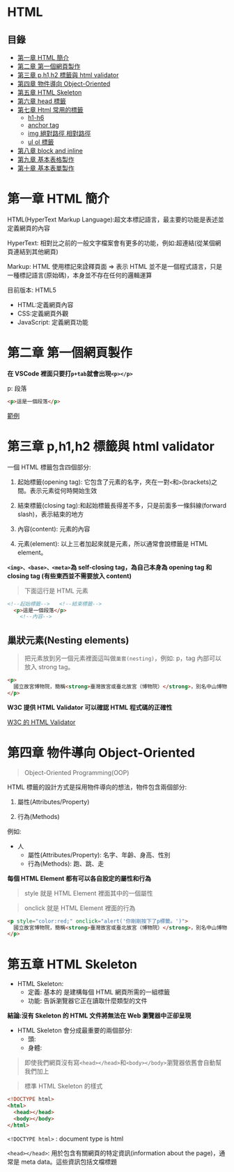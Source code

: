 # HTML

## 目錄

- [第一章 HTML 簡介](#第一章-HTML簡介)
- [第二章 第一個網頁製作](#第二章-第一個網頁製作)
- [第三章 p,h1,h2 標籤與 html validator](#第三章-ph1h2-標籤與-html-validator)
- [第四章 物件導向 Object-Oriented](#第四章-物件導向-Object-Oriented)
- [第五章 HTML Skeleton](#第五章-HTML-Skeleton)
- [第六章 head 標籤](#第六章-head-標籤)
- [第七章 Html 常用的標籤](#第七章-Html-常用的標籤)
  - [h1-h6](#h1-h6)
  - [anchor tag](#anchor-tag)
  - [img 絕對路徑 相對路徑](#img-絕對路徑-相對路徑)
  - [ul ol 標籤](#ul-ol-標籤)
- [第八章 block and inline](#第八章-block-and-inline)
- [第九章 基本表格製作](#第九章-基本表格製作)
- [第十章 基本表單製作](#第十章-基本表單製作)

# 第一章 HTML 簡介

HTML(HyperText Markup Language):超文本標記語言，最主要的功能是表述並定義網頁的內容

HyperText: 相對比之前的一般文字檔案會有更多的功能，例如:超連結(從某個網頁連結到其他網頁)

Markup: HTML 使用標記來詮釋頁面 => 表示 HTML 並不是一個程式語言，只是一種標記語言(原始碼)，本身並不存在任何的邏輯運算

目前版本: HTML5

- HTML:定義網頁內容
- CSS:定義網頁外觀
- JavaScript: 定義網頁功能

# 第二章 第一個網頁製作

**在 VSCode 裡面只要打`p+tab`就會出現`<p></p>`**

p: 段落

```HTML
<p>這是一個段落</p>
```

[範例](前端/HTML/01.html)

# 第三章 p,h1,h2 標籤與 html validator

一個 HTML 標籤包含四個部分:

1. 起始標籤(opening tag): 它包含了元素的名字，夾在一對`<`和`>`(brackets)之間。表示元素從何時開始生效

2. 結束標籤(closing tag):和起始標籤長得差不多，只是前面多一條斜線(forward slash)，表示結束的地方

3. 內容(content): 元素的內容

4. 元素(element): 以上三者加起來就是元素，所以通常會說標籤是 HTML element。

**`<img>、<base>、<meta>`為 self-closing tag，為自己本身為 opening tag 和 closing tag (有些東西並不需要放入 content)**

> 下面這行是 HTML 元素

```HTML
<!--起始標籤-->   <!--結束標籤-->
  <p>這是一個段落</p>
    <!--內容-->
```

## 巢狀元素(Nesting elements)

> 把元素放到另一個元素裡面這叫做`巢套(nesting)`，例如: p，tag 內部可以放入 strong tag。

```html
<p>
  國立故宮博物院，簡稱<strong>臺灣故宮或臺北故宮（博物院）</strong>，別名中山博物院，為臺灣最具規模的博物館以及臺灣八景之一，也是古代中國藝術史與漢學研究機構。館舍位於臺北市士林區，一年可接待超過614萬人次的參訪旅客，曾位列2015年全球參觀人數第六多的藝術博物館。
</p>
```

**W3C 提供 HTML Validator 可以確認 HTML 程式碼的正確性**

[W3C 的 HTML Validator](https://validator.w3.org/)

# 第四章 物件導向 Object-Oriented

> Object-Oriented Programming(OOP)

HTML 標籤的設計方式是採用物件導向的想法，物件包含兩個部分:

1. 屬性(Attributes/Property)

2. 行為(Methods)

例如:

- 人
  - 屬性(Attributes/Property): 名字、年齡、身高、性別
  - 行為(Methods): 跑、跳、走

**每個 HTML Element 都有可以各自設定的屬性和行為**

> style 就是 HTML Element 裡面其中的一個屬性

> onclick 就是 HTML Element 裡面的行為

```html
<p style="color:red;" onclick="alert('你剛剛按下了p標籤。')">
  國立故宮博物院，簡稱<strong>臺灣故宮或臺北故宮（博物院）</strong>，別名中山博物院，為臺灣最具規模的博物館以及臺灣八景之一，也是古代中國藝術史與漢學研究機構。館舍位於臺北市士林區，一年可接待超過614萬人次的參訪旅客，曾位列2015年全球參觀人數第六多的藝術博物館。
</p>
```

# 第五章 HTML Skeleton

- HTML Skeleton:
  - 定義: 基本的 是建構每個 HTML 網頁所需的一組標籤
  - 功能: 告訴瀏覽器它正在讀取什麼類型的文件

**結論:沒有 Skeleton 的 HTML 文件將無法在 Web 瀏覽器中正卻呈現**

- HTML Skeleton 會分成最重要的兩個部分:
  - 頭: <head></head>
  - 身體:<body></body>

> 即使我們網頁沒有寫`<head></head>`和`<body></body>`瀏覽器依舊會自動幫我們加上

> 標準 HTML Skeleton 的樣式

```html
<!DOCTYPE html>
<html>
  <head></head>
  <body></body>
</html>
```

`<!DOCTYPE html>` : document type is html

`<head></head>`: 用於包含有關網頁的特定資訊(information about the page)，通常是 meta data。這些資訊包括文檔標題<title> tag(這是強制性的)、script 或 css 文件等內容。

`<body></body>`: 網頁使用者可看見的內容，定義文檔的正文

`lang屬性`: 可以設定網頁的語言，[html lang attribute](https://www.w3schools.com/tags/ref_language_codes.asp)

    > Chinese (Traditional) :`zh-Hant`

`<!---->`: HTML 的註解寫法
`<meta charset="UTF-8" />`: 要放在<head></head>標籤裡面的最上面；charset:character set 的意思，文字編碼使用`UTF-8`

`meta`:是用來定義這個網頁本身的資訊

` <meta name="viewport" content="width=device-width, initial-scale=1.0" />` : viewport=>視窗，內容:設備寬度，網頁初始放大程度:原始大小，不放大也不縮小

    - 用 chorme 按 F12 可以看出`initial-scale=1.0"`的效果

```html
<!DOCTYPE html>
<html>
  <head>
    <title>我第一個製作的網頁</title>
  </head>
  <body>
    <h1>國立故宮博物院</h1>
    <h2>簡介：</h2>
    <p>
      國立故宮博物院，簡稱<strong>臺灣故宮</strong>或臺北故宮（博物院），別名中山博物院，為臺灣最具規模的博物館以及臺灣八景之一，也是古代中國藝術史與漢學研究機構。館舍位於臺北市士林區，一年可接待超過614萬人次的參訪旅客，曾位列2015年全球參觀人數第六多的藝術博物館。
      國立故宮博物院是隸屬於中華民國行政院的中央二級機關，故宮院長為特任官，視同部會首長。它的前身是成立於京兆地方（今北京）紫禁城外廷的古物陳列所，1925年10月10日在紫禁城內廷另外組織了故宮博物院，後來因為抗日戰爭爆發輾轉遷移至南京市和四川省等地，古物陳列所於第二次世界大戰後裁撤併入國立中央博物院籌備處。隨後第二次國共內戰衝突導致時局再陷動盪，包括國立北平故宮博物院在內的6個機構於是在1948年11月10日決定遷往臺灣，幾經改組易名，最終由國立北平故宮博物院和國立中央博物院籌備處合併為國立故宮博物院，1965年11月12日在臺北現址復院開幕。此後，博物館致力打造成為文化創意產業加值應用的虛擬博物館，館舍也歷經多次整修擴建。
    </p>
    <h2>故宮文物：</h2>
    <p>
      國立故宮博物院典藏為數近70萬件文物與藝術作品，大部分是原先國立北平故宮博物院、國立中央博物院籌備處和國立北平圖書館等機構所藏來自紫禁城、盛京行宮、避暑山莊、頤和園、靜宜園和國子監等處皇家舊藏；另有部分是編列預算購置，接收自第二次世界大戰結束日本歸還部分文物，以及透過各界捐贈和徵集而來。藏品時間跨度涵蓋新石器時代至今長達8,000年，各類藏品分別交由器物處、書畫文獻處和南院處等3個策展部門管理，當中以長篇銘文的青銅器、古代早期的名家書畫、善本古籍和官窯瓷器等蒐藏最具影響力。展廳內是按照文物類別以編年方式系統性地陳設7,000件展品，器物類展件相隔半年至2年輪換一次，書畫和圖書文獻類展件為每3個月定期更換。
      院區： 北部院區、南部院區
      故宮三寶：故宮三寶一般是指臺北國立故宮博物院蒐藏的范寬〈谿山行旅圖〉、郭熙〈早春圖〉和李唐〈萬壑松風圖〉等三幅北宋巨碑式水墨畫。近年亦有將〈翠玉白菜〉、〈肉形石〉和〈毛公鼎〉合稱之說法。
    </p>
  </body>
</html>
```

**在 vscode 裡面，只要打`!`就可以跳出 HTML Skeleton**

```html
<!DOCTYPE html>
<!--lang屬性可以設定網頁的語言-->
<html lang="en">
  <head>
    <meta charset="UTF-8" />
    <meta name="viewport" content="width=device-width, initial-scale=1.0" />
    <title>Document</title>
  </head>
  <body>
    <h1>國立故宮博物院</h1>
    <h2>簡介：</h2>
    <p>
      國立故宮博物院，簡稱<strong>臺灣故宮</strong>或臺北故宮（博物院），別名中山博物院，為臺灣最具規模的博物館以及臺灣八景之一，也是古代中國藝術史與漢學研究機構。館舍位於臺北市士林區，一年可接待超過614萬人次的參訪旅客，曾位列2015年全球參觀人數第六多的藝術博物館。
      國立故宮博物院是隸屬於中華民國行政院的中央二級機關，故宮院長為特任官，視同部會首長。它的前身是成立於京兆地方（今北京）紫禁城外廷的古物陳列所，1925年10月10日在紫禁城內廷另外組織了故宮博物院，後來因為抗日戰爭爆發輾轉遷移至南京市和四川省等地，古物陳列所於第二次世界大戰後裁撤併入國立中央博物院籌備處。隨後第二次國共內戰衝突導致時局再陷動盪，包括國立北平故宮博物院在內的6個機構於是在1948年11月10日決定遷往臺灣，幾經改組易名，最終由國立北平故宮博物院和國立中央博物院籌備處合併為國立故宮博物院，1965年11月12日在臺北現址復院開幕。此後，博物館致力打造成為文化創意產業加值應用的虛擬博物館，館舍也歷經多次整修擴建。
    </p>
  </body>
</html>
```

# 第六章 head 標籤

[head 標籤說明](https:/htmlhead.dev)

` <meta name="description" content="這是一個簡單介紹故宮博物院的網站" />`: 加這行有助於 SEO，幫助人們更容易找到這個網站；搜尋引擎下面的文字介紹也會來自這裡的`content`
`<meta name="robots" content="index,follow" />`:讓搜尋引擎能較容易找到網頁
`<meta name="googlebot" content="index,follow" />`:讓 GOOGLE 的搜尋引擎能更容易地找到你的網頁
`<meta name="author" content="Jaon Hu" />`:可以設定網頁的作者是誰

# 第七章 Html 常用的標籤

### h1-h6

- <h1>到<h6>標籤用於定義HTML標題。<h1>是最重要的~<h6>是最不重要的
- HTML 裡面沒有<h7>標籤

**注意:每頁只使用一個<h1>，這應該代表整個頁面的主業標題/主題**

**特別注意:<h1>~<h6>的標籤並不是拿來調整文字大小，文字大小應該使用 css 做修改，HTML 標籤的任務是定義整個網頁架構，因此並須正確的使用 HTML 標籤，才可以讓網頁做到 SEO(Search Engine Optimization)**

### anchor tag

- `<p>`標籤定義了一個段落。瀏覽器會自動在每個`<p>`元素之前和之後添加一行空行
- `<a>`標籤(anchor tag):用於網頁的超連結，用於在連結其他網頁或同一網頁的某些部份

  - 屬性:

  1. `href`(hypertext reference)=>`<a href=""></a>`，他用於提供 absolute linking 或 relative linking 作為其'href'的值
  2. `target`: 用來決定新頁面是否會開啟新的瀏覽器分頁
     - `_self`(預設): 顯示的地方為目前的網頁
     - `_blank`: 會開啟新的分頁顯示
     - `_blank`: 會開啟新的分頁顯示

  - 也可以用`<base>`標籤來定義所有`<a>`標籤的 target

  ```html
  <head>
    <base target="_blank" />
    <!--讓預設變target="_blank"-->
  </head>
  ```

```html
<!-- 相對連結 -->
<a href="https://www.npm.gov.tw/" target="_self">故宮網站連結</a>
<a href="https://www.npm.gov.tw/" target="_blank">故宮網站連結</a>
<!-- 相對連結 -->
<a href="./html.md">html說明文件</a>
```

### img 絕對路徑 相對路徑

- `<img>`標籤用於 HTML 頁面中嵌入圖像，`src`(source)是圖片來源，`alt`(alternative)是圖片無法顯示時使用的替代文字

- `<img>、<base>、<meta>`為 self-closing tag，為自己本身為 opening tag 和 closing tag (有些東西並不需要放入 content)

  1.絕對路徑(absolute linking/path):使用完整的 URL 當作連結對象，如果要連結不在伺服器內的資源時就要使用絕對路徑

  2.相對路徑(relative linking/path):可以連結到相對目前文件所在位置的檔案

        - `.`:代表目前HTML文件所在資料夾位置
        - `..`:代表上層資料夾位置
        - `/`:可以從根目錄向下連結

**注意:文件與檔案名稱不建議中間留空白，不然路徑很容易抓不到!!**

```html
<!-- 鄉對路徑 -->
<img
  width="600"
  height="300"
  src="./範例/故宮範例/img/故宮圖片1.jpeg"
  alt="無法顯示"
/>
<!-- 絕對路徑 -->
<img
  width="600"
  height="300"
  src="https://upload.wikimedia.org/wikipedia/commons/b/b4/NationalPalace_MuseumFrontView.jpg"
  alt="無法顯示"
/>
```

### ul ol 標籤

- `<ul>`:代表 unordered list，沒有順序性的列表
- `<ol>`:代表 ordered list，有順序性的列表
- `<li>`:`<ul>`和`<ol>`裡面的東西，有幾個東西就要放幾個`<li>`

```html
<h2>故宮院區</h2>
<ul>
  <li>北部院區</li>
  <li>南部院區</li>
</ul>
```

```html
<h2>故宮三寶</h2>
<ol>
  <li>范寬〈谿山行旅圖〉</li>
  <li>郭熙〈早春圖〉</li>
  <li>李唐〈萬壑松風圖〉</li>
</ol>
```

**[<ol>是可以設定改變排序樣式的屬性](https://developer.mozilla.org/en-US/docs/Web/HTML/Element/ol)**

```html
<h2>故宮三寶</h2>
<ol type="i">
  <li>范寬〈谿山行旅圖〉</li>
  <li>郭熙〈早春圖〉</li>
  <li>李唐〈萬壑松風圖〉</li>
</ol>
```

**[<ul>是可以設定改變排序樣式的屬性](https://developer.mozilla.org/en-US/docs/Web/HTML/Element/ul)**

- type:
  - circle
  - disc
  - square

**預設是:disc**

**注意:這些屬性都可以用 css 來設計，建議用 css 來做**

```html
<h2>故宮三寶</h2>
<ol type="disc">
  <li>范寬〈谿山行旅圖〉</li>
  <li>郭熙〈早春圖〉</li>
  <li>李唐〈萬壑松風圖〉</li>
</ol>
```

**也可以使用巢狀元素(Nesting elements)的形式**

```html
<h2>故宮三寶</h2>
<ol>
  <li>范寬〈谿山行旅圖〉</li>
  <li>郭熙〈早春圖〉</li>
  <li>李唐〈萬壑松風圖〉</li>
  <li>
    另外三寶
    <ol>
      <li>〈翠玉白菜〉</li>
      <li>〈肉形石〉</li>
      <li>〈毛公鼎〉</li>
    </ol>
  </li>
</ol>
```

```html
<h2>故宮三寶</h2>
<ol>
  <li>范寬〈谿山行旅圖〉</li>
  <li>郭熙〈早春圖〉</li>
  <li>李唐〈萬壑松風圖〉</li>
  <li>
    另外三寶
    <ul>
      <li>〈翠玉白菜〉</li>
      <li>〈肉形石〉</li>
      <li>〈毛公鼎〉</li>
    </ul>
  </li>
</ol>
```

# 第八章 block and inline

**在 HTML 中有兩種重要元素的類別:**

- block elements(區塊級元素):

  - 定義: 在頁面中組成一個可見區塊，會單獨佔據一行，前後內容都將以一個換行分隔
  - 作用: 傾向作為於頁面上的結構化元素(structural elements)

    - 段落: <p>
    - 列表: <ul>、<ol>
    - 導航選單(navigation menus)
    - 頁尾(footers)
    - <body>
    - <div>

  - 注意: block element 不會巢套在 inline elements 中，但有可能會巢套其他 block element 中。例如:<div>(division)，但 inline elements 可以巢套在 block element 之中。

- inline-block: 留到 css box model 再解釋

- inline elements:
  - 定義: 放在 block elements 之中的內容，這些元素只由文件內容的一小部分組成，而非由完整的段落或群組式內容組成
  - 用法呈現: 當好幾個 inline elements 放一起，會以並排的方式呈現
    - <a>
    - <span>

# 第九章 基本表格製作

**製作表格必須使用以下這幾種標籤:**

- `<table>` : 定義了整個表格
- `<tr>`(table row) : 用於建構每一行
- `<th>`(table head) : 定義 HTML 表格中的標題單元格
- `<td>`(table data): 定義實際數據

**注意:<td>和<th>並不會重複使用**

**製作表格常用屬性:**

- `colspan`: 定義表格單元格應跨越的列數
- `rowspan`: 定義表格單元格應跨越的行數

```html
<table>
  <tr>
    <th colspan="3">國立故宮博物院</th>
  </tr>
  <tr>
    <th>所屬部門</th>
    <th>員額</th>
    <th>授權法源</th>
  </tr>

  <tr>
    <td>行政院</td>
    <td>502人(2020年)</td>
    <td><<行政院組織法>> <<國立故宮博物院組織法>></td>
  </tr>
</table>
```

**選擇性使用的標籤:(語意上的標籤對外觀沒有任何影響)**

- `<thead>`: 定義表格的表頭部分，通常包含標題列（header row），用於描述表格的每一列的含義。

```html
<table>
  <thead>
    <tr>
      <th>Name</th>
      <th>Age</th>
      <th>City</th>
    </tr>
  </thead>
</table>
```

- `<tbody>`: 定義表格的主要內容部分（body），通常用於存放多行數據

```html
<table>
  <thead>
    <tr>
      <th>Name</th>
      <th>Age</th>
      <th>City</th>
    </tr>
  </thead>
  <tbody>
    <tr>
      <td>John</td>
      <td>25</td>
      <td>New York</td>
    </tr>
    <tr>
      <td>Jane</td>
      <td>30</td>
      <td>San Francisco</td>
    </tr>
  </tbody>
</table>
```

- `<tfoot>`:定義表格的表尾部分，通常用於顯示總結或附加資訊。

```html
<table>
  <thead>
    <tr>
      <th>Name</th>
      <th>Age</th>
      <th>City</th>
    </tr>
  </thead>
  <tbody>
    <tr>
      <td>John</td>
      <td>25</td>
      <td>New York</td>
    </tr>
    <tr>
      <td>Jane</td>
      <td>30</td>
      <td>San Francisco</td>
    </tr>
  </tbody>
  <tfoot>
    <tr>
      <td colspan="3">Total: 2 entries</td>
    </tr>
  </tfoot>
</table>
```

# 第十章 基本表單製作

**表單目的和作用: 前端 HTML 表單內的資料會被傳到後端伺服器，而伺服器會把收到的資料存放到資料庫，再回傳一個回應給客戶端**

**<From>標籤的屬性:**

- action: 定義了在 HTML 文檔中提交表單時將表單數據發送到何處
- method: 告訴瀏覽器如何將表單數據發送到伺服器
  - GET:
    - 方法:from data 會被附加到 action 指定的 URL，並且用`?`分隔數據。
    - 用途: 通常用來向伺服器發送非隱密資料，或向伺服器請求資料
  - POST:
    - 用途: 通常用來向伺服器寄出隱密資料(例如密碼)，或用來向伺服器送出需要被儲存或處理的資料

**注意:在<from>標籤內的所有內容，有設定 name 屬性的資料才會被送到後端伺服器**

> 可從網址查看

**常見<input>標籤屬性:**

- type:
  - text
  - checkbox
  - email
  - file
  - number
  - password
  - radio
  - range
- checked
- max
- min
- maxlength
- minlength
- placeholder
- required
- value

**<button>標籤若放在<from>標籤內，則預設的 type 是 submit**

**跟<input>常用的搭配為<label>，<label>有一個屬性叫`for`，若這屬性和<input>裡的`id`屬性名稱相同的話，就可以再點 label 時<input>同時被聚焦**
